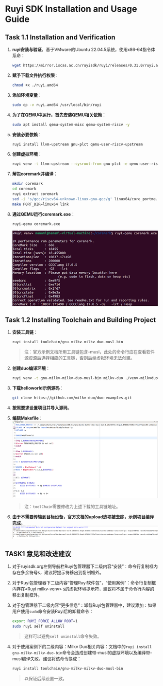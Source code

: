 
# Ruyi SDK Installation and Usage Guide

## Task 1.1 Installation and Verification

1. **ruyi安装与验证**，基于VMware的Ubuntu 22.04.5系统，使用x86-64指令体系命：
   ```bash
   wget https://mirror.iscas.ac.cn/ruyisdk/ruyi/releases/0.31.0/ruyi.amd64
   ```

2. **赋予下载文件执行权限**：
   ```bash
   chmod +x ./ruyi.amd64
   ```

3. **添加环境变量**：
   ```bash
   sudo cp -v ruyi.amd64 /usr/local/bin/ruyi
   ```

4. **为了在QEMU中运行，首先安装QEMU相关依赖**：
   ```bash
   sudo apt install qemu-system-misc qemu-system-riscv -y
   ```

5. **安装必要依赖**：
   ```bash
   ruyi install llvm-upstream gnu-plct qemu-user-riscv-upstream
   ```

6. **创建虚拟环境**：
   ```bash
   ruyi venv -t llvm-upstream --sysroot-from gnu-plct -e qemu-user-riscv-upstream generic venv. venv/bin/ruyi-activate
   ```

7. **解包coremark并编译**：
   ```bash
   mkdir coremark
   cd coremark
   ruyi extract coremark
   sed -i 's/gcc/riscv64-unknown-linux-gnu-gcc/g' linux64/core_portme.mak
   make PORT_DIR=linux64 link
   ```

8. **通过QEMU运行coremark.exe**：
   ```bash
   ruyi-qemu coremark.exe
   ```
    ![""](./images/task1-1.png)

## Task 1.2 Installing Toolchain and Building Project

1. **安装工具链**：
   ```bash
   ruyi install toolchain/gnu-milkv-milkv-duo-musl-bin
   ```
   > 注：官方示例文档所用工具链包含-musl，此处的命令行应在查看软件源资源后选择相应的工具链，否则后续虚拟环境无法创建。

2. **创建duo编译环境**：
   ```bash
   ruyi venv -t gnu-milkv-milkv-duo-musl-bin milkv-duo ./venv-milkvduo
   ```

3. **下载helloworld示例源码**：
   ```bash
   git clone https://github.com/milkv-duo/duo-examples.git
   ```

4. **按照要求设置项目并导入源码**。

5. **编辑Makefile**：
   ![""](./images/task1-2-1.png)
   > 注：`toolChain`需要修改为上述下载的工具链地址。

6. **由于不需要传输到目标设备，官方文档的upload选项被去除，示例项目编译完成**。
   ![""](./images/task1-2-2.png)

## TASK1 意见和改进建议

1. 对于ruyisdk.org左侧导航栏Ruyi包管理器下二级内容“安装”：命令行复制框内存在多余符号`$`，建议将提示符移出到复制框外。

2. 对于Ruyi包管理器下二级内容“管理Ruyi软件包”，“使用案例”：命令行复制框内存在«Ruyi milkv-venv» `$`的虚拟环境提示符，建议将不属于命令行内容的移出复制框外。

3. 对于包管理器下二级内容“更多信息”：卸载Ruyi包管理器中，建议添加：如果用户使用`sudo`命令安装Ruyi后的卸载命令：
   ```bash
   export RUYI_FORCE_ALLOW_ROOT=1
   sudo ruyi self uninstall
   ```
   > 这样可以避免`self uninstall`命令失效。

4. 对于使用案例下的二级内容：Milkv Duo相关内容：文档中的`ruyi install gnu-milkv-milkv-duo-bin`命令会造成创建带-musl的虚拟环境以及编译带-musl编译失败，建议将该命令换成：
   ```bash
   ruyi install toolchain/gnu-milkv-milkv-duo-musl-bin
   ```
   > 以保证后续设置一致。
